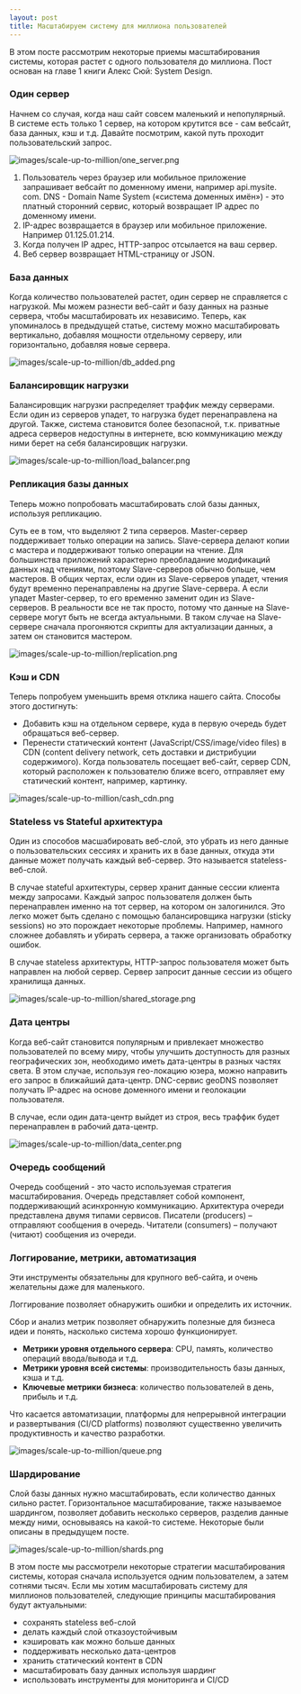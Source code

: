 ```yaml
---
layout: post
title: Масштабируем систему для миллиона пользователей
---
```


В этом посте рассмотрим некоторые приемы масштабирования системы, которая растет с одного пользователя до миллиона. 
Пост основан на главе 1 книги Алекс Сюй: System Design.


### Один сервер 

Начнем со случая, когда наш сайт совсем маленький и непопулярный. В системе есть только 1 сервер, на котором 
крутится все - сам вебсайт, база данных, кэш и т.д. Давайте посмотрим, какой путь проходит пользовательский запрос.

![images/scale-up-to-million/one_server.png](../images/scale-up-to-million/one_server.png)

1. Пользователь через браузер или мобильное приложение запрашивает вебсайт по доменному имени, например  api.mysite.
   com. DNS - Domain Name System («система доменных имён») - это платный сторонний
   сервис, который возвращает IP адрес по доменному имени.
2. IP-адрес возвращается в браузер или мобильное приложение. Например 01.125.01.214.
3. Когда получен IP адрес, HTTP-запрос отсылается на ваш сервер.
4. Веб сервер возвращает HTML-страницу or JSON.

### База данных

Когда количество пользователей растет, один сервер не справляется с нагрузкой. Мы можем разнести веб-сайт и базу 
данных на разные сервера, чтобы масштабировать их независимо.
Теперь, как упоминалось в предыдущей статье, систему можно масштабировать вертикально, добавляя мощности отдельному
серверу, или горизонтально, добавляя новые сервера.

![images/scale-up-to-million/db_added.png](../images/scale-up-to-million/db_added.png)

### Балансировщик нагрузки

Балансировщик нагрузки распределяет траффик между серверами. Если один из серверов упадет, то нагрузка будет перенаправлена на другой.
Также, система становится более безопасной, т.к. приватные адреса серверов недоступны в интернете, всю 
коммуникацию между ними берет на себя балансировщик нагрузки. 

![images/scale-up-to-million/load_balancer.png](../images/scale-up-to-million/load_balancer.png)


### Репликация базы данных

Теперь можно попробовать масштабировать слой базы данных, используя репликацию.

Суть ее в том, что выделяют 2 типа серверов. Master-сервер поддерживает только операции на запись. Slave-сервера 
делают копии с мастера и поддерживают только операции на чтение.
Для большинства приложений характерно преобладание модификаций данных над чтениями, поэтому Slave-серверов обычно больше, чем мастеров.
В общих чертах, если один из Slave-серверов упадет, чтения будут временно перенаправлены на другие Slave-сервера. А 
если упадет Мaster-сервер, то его временно заменит один из Slave-серверов. В реальности все не так просто, потому что данные на 
Slave-сервере могут быть не всегда актуальными. В таком случае на Slave-сервере сначала прогоняются скрипты для 
актуализации данных, а затем он становится мастером.

![images/scale-up-to-million/replication.png](../images/scale-up-to-million/replication.png)


### Кэш и CDN

Теперь попробуем уменьшить время отклика нашего сайта.
Способы этого достигнуть:
* Добавить кэш на отдельном сервере, куда в первую очередь будет обращаться веб-сервер.
* Перенести статический контент (JavaScript/CSS/image/video files) в CDN (content delivery network, сеть доставки и 
  дистрибуции содержимого). Когда пользователь посещает веб-сайт, сервер CDN, который расположен к пользователю ближе всего, отправляет ему 
статический контент, например, картинку.

![images/scale-up-to-million/cash_cdn.png](../images/scale-up-to-million/cash_cdn.png)

### Stateless vs Stateful архитектура

Один из способов масшабировать веб-слой, это убрать из него данные о пользовательских сессиях и хранить их в базе 
данных, откуда эти данные может получать каждый веб-сервер. Это 
называется stateless-веб-слой.

В случае stateful архитектуры, сервер хранит данные сессии клиента между запросами. 
Каждый запрос пользователя должен быть перенаправлен именно на тот сервер, на котором он залогинился. Это 
легко может быть сделано с помощью балансировщика нагрузки (sticky sessions) но это порождает некоторые проблемы. 
Например, намного сложнее добавлять и убирать сервера, а также организовать обработку ошибок.

В случае stateless архитектуры, HTTP-запрос пользователя может быть направлен на любой сервер. Сервер запросит 
данные сессии из общего хранилища данных.

![images/scale-up-to-million/shared_storage.png](../images/scale-up-to-million/shared_storage.png)


### Дата центры

Когда веб-сайт становится популярным и привлекает множество пользователей по всему миру, чтобы улучшить доступность для 
разных географических зон, необходимо иметь дата-центры в разных частях света.
В этом случае, используя гео-локацию юзера, можно направить его запрос в ближайший дата-центр. DNC-сервис geoDNS 
позволяет получать IP-адрес на основе доменного имени и геолокации пользователя.

В случае, если один дата-центр выйдет из строя, весь траффик будет перенаправлен в рабочий дата-центр.

![images/scale-up-to-million/data_center.png](../images/scale-up-to-million/data_center.png)


### Очередь сообщений

Очередь сообщений - это часто используемая стратегия масштабирования. Очередь представляет собой компонент, 
поддерживающий асинхронную коммуникацию. 
Архитектура очереди представлена двумя типами сервисов. Писатели (producers) – отправляют сообщения в очередь. 
Читатели (consumers) – получают (читают) сообщения из очереди.


### Логгирование, метрики, автоматизация

Эти инструменты обязательны для крупного веб-сайта, и очень желательны даже для маленького.

Логгирование позволяет обнаружить ошибки и определить их источник.

Сбор и анализ метрик позволяет обнаружить полезные для бизнеса идеи и понять, насколько система хорошо функционирует.

* **Метрики уровня отдельного сервера**: CPU, память, количество операций ввода/вывода и т.д.
* **Метрики уровня всей системы**: производительность базы данных, кэша и т.д.
* **Ключевые метрики бизнеса**: количество пользователей в день, прибыль и т.д.

Что касается автоматизации, платформы для непрерывной интеграции и развертывания (CI/CD platforms) позволяют 
существенно увеличить продуктивность и качество разработки. 


![images/scale-up-to-million/queue.png](../images/scale-up-to-million/queue.png)

### Шардирование

Слой базы данных нужно масштабировать, если количество данных сильно растет. Горизонтальное масштабирование, также 
называемое шардингом, позволяет добавить несколько серверов, разделив данные между ними, основываясь на какой-то 
системе. Некоторые были описаны в предыдущем посте.

![images/scale-up-to-million/shards.png](../images/scale-up-to-million/shards.png)



В этом посте мы рассмотрели некоторые стратегии масштабирования системы, которая сначала используется одним 
пользователем, а затем сотнями тысяч. Если мы хотим масштабировать систему для миллионов пользователей, следующие принципы 
масштабирования будут актуальными:

- сохранять stateless веб-слой 
- делать каждый слой отказоустойчивым
- кэшировать как можно больше данных
- поддерживать несколько дата-центров
- хранить статический контент в CDN
- масштабировать базу данных используя шардинг
- использовать инструменты для мониторинга и CI/CD 

